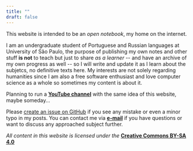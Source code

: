 ```yaml
---
title: ""
draft: false
---
```


This website is intended to be an *open notebook*, my home on the internet.

<!-- My reasons why **[here]({{ ref "broadcasts.md" }})**. -->

I am an undergraduate student of Portuguese and Russian languages at University of São Paulo, the purpose of publishing my own notes and other stuff **is not** to teach but just to share *as a learner* -- and have an archive of my own progress as well -- so I will write and update it as I learn about the subjetcs, no definitive texts here. My interests are not solely regarding humanities since I am also a free software enthusiast and love computer science as a whole so sometimes my content is about it.

Planning to run a **[YouTube channel](https://www.youtube.com/channel/UCTPvakiIaL2Z1F9UNCOml6g)** with the same idea of this website, maybe someday...

<!-- Currently I'm working on **[extend.sile](https://github.com/jodros/extend.sile)**. -->

Please [create an issue on GitHub](https://github.com/jodros/jodros.github.io/issues/new) if you see any mistake or even a minor typo in my posts. You can contact me via **[ e-mail](mailto:jopealqui@gmail.com)** if you have questions or want to discuss any approached subject further.

*All content in this website is licensed under the*  **[Creative Commons BY-SA 4.0](https://creativecommons.org/licenses/by-sa/4.0/deed.en)**
